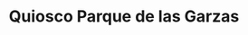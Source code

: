 ---
title: "Quiosco Parque de las Garzas"
url: /mexico/quiosco-parque-de-las-garzas/
shop: quiosco
---